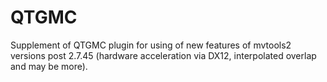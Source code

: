 # QTGMC
Supplement of QTGMC plugin for using of new features of mvtools2 versions post 2.7.45 (hardware acceleration via DX12, interpolated overlap and may be more).
